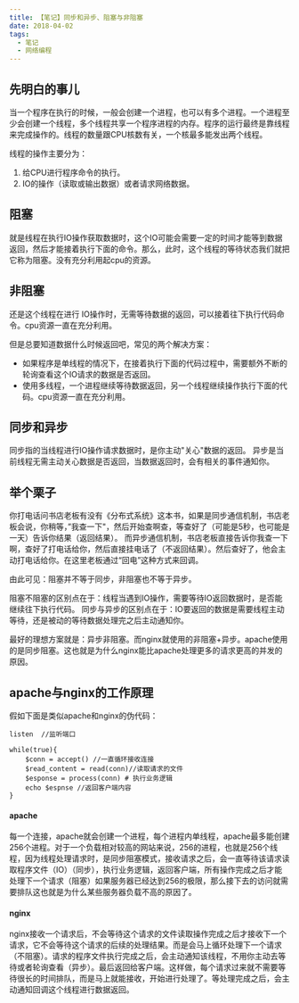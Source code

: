 ```yaml
---
title: 【笔记】同步和异步、阻塞与非阻塞
date: 2018-04-02
tags: 
  - 笔记
  - 网络编程
---
```


## 先明白的事儿
当一个程序在执行的时候，一般会创建一个进程，也可以有多个进程。一个进程至少会创建一个线程，多个线程共享一个程序进程的内存。程序的运行最终是靠线程来完成操作的。线程的数量跟CPU核数有关，一个核最多能发出两个线程。

线程的操作主要分为：
1. 给CPU进行程序命令的执行。
2. IO的操作（读取或输出数据）或者请求网络数据。

## 阻塞
就是线程在执行IO操作获取数据时，这个IO可能会需要一定的时间才能等到数据返回，然后才能接着执行下面的命令。那么，此时，这个线程的等待状态我们就把它称为阻塞。没有充分利用起cpu的资源。

## 非阻塞
还是这个线程在进行 IO操作时，无需等待数据的返回，可以接着往下执行代码命令。cpu资源一直在充分利用。

但是总要知道数据什么时候返回吧，常见的两个解决方案：

- 如果程序是单线程的情况下，在接着执行下面的代码过程中，需要额外不断的轮询查看这个IO请求的数据是否返回。
- 使用多线程，一个进程继续等待数据返回，另一个线程继续操作执行下面的代码。cpu资源一直在充分利用。

## 同步和异步
同步指的当线程进行IO操作请求数据时，是你主动"关心"数据的返回。
异步是当前线程无需主动关心数据是否返回，当数据返回时，会有相关的事件通知你。

## 举个栗子

你打电话问书店老板有没有《分布式系统》这本书，如果是同步通信机制，书店老板会说，你稍等，”我查一下"，然后开始查啊查，等查好了（可能是5秒，也可能是一天）告诉你结果（返回结果）。
而异步通信机制，书店老板直接告诉你我查一下啊，查好了打电话给你，然后直接挂电话了（不返回结果）。然后查好了，他会主动打电话给你。在这里老板通过“回电”这种方式来回调。

由此可见：阻塞并不等于同步，非阻塞也不等于异步。

阻塞不阻塞的区别点在于：线程当遇到IO操作，需要等待IO返回数据时，是否能继续往下执行代码。
同步与异步的区别点在于：IO要返回的数据是需要线程主动等待，还是被动的等待数据处理完之后主动通知你。

最好的理想方案就是：异步非阻塞。而nginx就使用的非阻塞+异步。apache使用的是同步阻塞。这也就是为什么nginx能比apache处理更多的请求更高的并发的原因。


## apache与nginx的工作原理

假如下面是类似apache和nginx的伪代码：

```
listen  //监听端口

while(true){ 
	$conn = accept() //一直循环接收连接
	$read_content = read(conn)//读取请求的文件
	$esponse = process(conn) # 执行业务逻辑
	echo $espnse //返回客户端内容 
}
```
#### apache

每一个连接，apache就会创建一个进程，每个进程内单线程，apache最多能创建256个进程。对于一个负载相对较高的网站来说，256的进程，也就是256个线程，因为线程处理请求时，是同步阻塞模式，接收请求之后，会一直等待该请求读取程序文件（IO）（同步），执行业务逻辑，返回客户端，所有操作完成之后才能处理下一个请求（阻塞）如果服务器已经达到256的极限，那么接下去的访问就需要排队这也就是为什么某些服务器负载不高的原因了。

#### nginx

nginx接收一个请求后，不会等待这个请求的文件读取操作完成之后才接收下一个请求，它不会等待这个请求的后续的处理结果。而是会马上循环处理下一个请求（不阻塞）。请求的程序文件执行完成之后，会主动通知该线程，不用你主动去等待或者轮询查看（异步）。最后返回给客户端。这样做，每个请求过来就不需要等待很长的时间排队，而是马上就能接收，开始进行处理了。等处理完成之后，会主动通知回调这个线程进行数据返回。